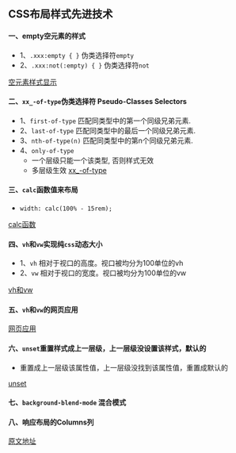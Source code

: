 ## CSS布局样式先进技术

#### 一、empty空元素的样式
* 1、`.xxx:empty { }` 伪类选择符`empty`
* 2、`.xxx:not(:empty) { }` 伪类选择符`not`

[空元素样式显示](https://jsbin.com/qerosinawo/1/edit?html,css,output)


#### 二、`xx_-of-type`伪类选择符 Pseudo-Classes Selectors
* 1、`first-of-type` 匹配同类型中的第一个同级兄弟元素.
* 2、`last-of-type` 匹配同类型中的最后一个同级兄弟元素.
* 3、`nth-of-type(n)` 匹配同类型中的第n个同级兄弟元素.
* 4、`only-of-type`
  * 一个层级只能一个该类型, 否则样式无效
  * 多层级生效
[xx_-of-type](https://jsbin.com/hupulucuza/1/edit?html,css,output)

#### 三、`calc`函数值来布局
* `width: calc(100% - 15rem);`

[calc函数](https://jsbin.com/yixebamoqe/2/edit?html,css,output)

#### 四、`vh`和`vw`实现纯`css`动态大小
* 1、`vh` 相对于视口的高度。视口被均分为100单位的vh
* 2、`vw` 相对于视口的宽度。视口被均分为100单位的vw

[vh和vw](https://jsbin.com/gedidaduro/2/edit?html,css,output)

#### 五、`vh`和`vw`的网页应用

[网页应用](https://jsbin.com/hupoyogami/1/edit?html,css,output)

#### 六、`unset`重置样式成上一层级，上一层级没设置该样式，默认的
* 重置成上一层级该属性值，上一层级没找到该属性值，重置成默认的

[unset](https://jsbin.com/falatalana/1/edit?html,css,output)

#### 七、`background-blend-mode` 混合模式


#### 八、响应布局的Columns列


[原文地址](https://egghead.io/courses/learn-advanced-css-layout-techniques)
